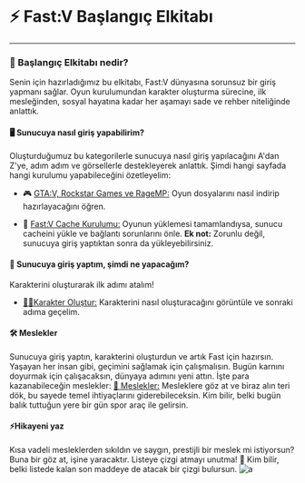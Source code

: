 # ⚡ Fast:V Başlangıç Elkitabı
---
### 📘 Başlangıç Elkitabı nedir?

Senin için hazırladığımız bu elkitabı, Fast:V dünyasına sorunsuz bir giriş yapmanı sağlar. Oyun kurulumundan karakter oluşturma sürecine, ilk mesleğinden, sosyal hayatına kadar her aşamayı sade ve rehber niteliğinde anlattık.


#### 🖥️ Sunucuya nasıl giriş yapabilirim?
Oluşturduğumuz bu kategorilerle sunucuya nasıl giriş yapılacağını A'dan Z'ye, adım adım ve görsellerle destekleyerek anlattık. Şimdi hangi sayfada hangi kurulumu yapabileceğini özetleyelim:

- 🎮 [GTA:V, Rockstar Games ve RageMP:](https://hub.fast-rp.com/wiki/installing-game) Oyun dosyalarını nasıl indirip hazırlayacağını öğren.

- 💾 [Fast:V Cache Kurulumu:](https://hub.fast-rp.com/wiki/cache-installation) Oyunun yüklemesi tamamlandıysa, sunucu cacheini yükle ve bağlantı sorunlarını önle.
**Ek not:** Zorunlu değil, sunucuya giriş yaptıktan sonra da yükleyebilirsiniz.



#### 👤 Sunucuya giriş yaptım, şimdi ne yapacağım?
Karakterini oluşturarak ilk adımı atalım!

- [🧍‍♂️Karakter Oluştur:](https://hub.fast-rp.com/wiki/first-login) Karakterini nasıl oluşturacağını görüntüle ve sonraki adıma geçelim.

#### 🛠️ Meslekler
Sunucuya giriş yaptın, karakterini oluşturdun ve artık Fast için hazırsın. Yaşayan her insan gibi, geçimini sağlamak için çalışmalısın. Bugün karnını doyurmak için çalışacaksın, dünyaya adımını yeni attın. İşte para kazanabileceğin meslekler:
[💼 Meslekler:](https://hub.fast-rp.com/wiki/jobs) Mesleklere göz at ve biraz alın teri dök, bu sayede temel ihtiyaçlarını giderebileceksin. Kim bilir, belki bugün balık tuttuğun yere bir gün spor araç ile gelirsin.

#### ⚡Hikayeni yaz
Kısa vadeli mesleklerden sıkıldın ve saygın, prestijli bir meslek mi istiyorsun? Buna bir göz at, işine yaracaktır. Listeye çizgi atmayı unutma!
💖 Kim bilir, belki listede kalan son maddeye de atacak bir çizgi bulursun.
![a](https://raw.githubusercontent.com/fastroleplay/wiki/refs/heads/main/images/list.png)



